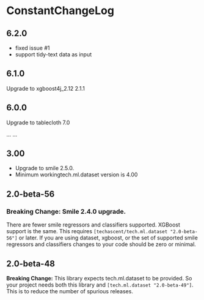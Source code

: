 # ConstantChangeLog

## 6.2.0
- fixed issue #1
- support tidy-text data as input


## 6.1.0

Upgrade to xgboost4j_2.12 2.1.1
## 6.0.0
Upgrade to tablecloth 7.0

...
...

## 3.00
 * Upgrade to smile 2.5.0.
 * Minimum workingtech.ml.dataset version is 4.00

## 2.0-beta-56

### **Breaking Change:** Smile 2.4.0 upgrade.
There are fewer smile regressors and classifiers supported.  XGBoost support is the
same.  This requires `[techascent/tech.ml.dataset "2.0-beta-56"]` or later.  If you
are using dataset, xgboost, or the set of supported smile regressors and classifiers
changes to your code should be zero or minimal.


## 2.0-beta-48
**Breaking Change:** This library expects tech.ml.dataset to be provided.  So your project
needs both this library and `[tech.ml.dataset "2.0-beta-49"]`.  This is to reduce the
number of spurious releases.
